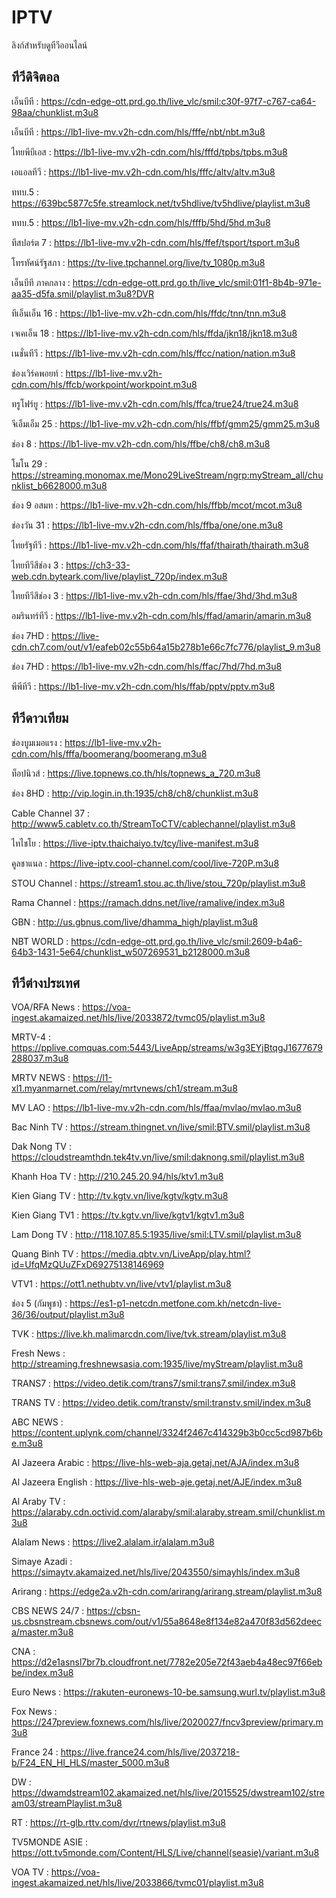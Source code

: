 # IPTV
ลิงก์สำหรับดูทีวีออนไลน์
## ทีวีดิจิตอล
เอ็นบีที : https://cdn-edge-ott.prd.go.th/live_vlc/smil:c30f-97f7-c767-ca64-98aa/chunklist.m3u8

เอ็นบีที : https://lb1-live-mv.v2h-cdn.com/hls/fffe/nbt/nbt.m3u8

ไทยพีบีเอส : https://lb1-live-mv.v2h-cdn.com/hls/fffd/tpbs/tpbs.m3u8

เอแอลทีวี : https://lb1-live-mv.v2h-cdn.com/hls/fffc/altv/altv.m3u8

ททบ.5 : https://639bc5877c5fe.streamlock.net/tv5hdlive/tv5hdlive/playlist.m3u8

ททบ.5 : https://lb1-live-mv.v2h-cdn.com/hls/fffb/5hd/5hd.m3u8

ทีสปอร์ต 7 : https://lb1-live-mv.v2h-cdn.com/hls/ffef/tsport/tsport.m3u8

โทรทัศน์รัฐสภา : https://tv-live.tpchannel.org/live/tv_1080p.m3u8

เอ็นบีที ภาคกลาง : https://cdn-edge-ott.prd.go.th/live_vlc/smil:01f1-8b4b-971e-aa35-d5fa.smil/playlist.m3u8?DVR

ทีเอ็นเอ็น 16 : https://lb1-live-mv.v2h-cdn.com/hls/ffdc/tnn/tnn.m3u8

เจเคเอ็น 18 : https://lb1-live-mv.v2h-cdn.com/hls/ffda/jkn18/jkn18.m3u8

เนชั่นทีวี : https://lb1-live-mv.v2h-cdn.com/hls/ffcc/nation/nation.m3u8

ช่องเวิร์คพอยท์ : https://lb1-live-mv.v2h-cdn.com/hls/ffcb/workpoint/workpoint.m3u8

ทรูโฟร์ยู : https://lb1-live-mv.v2h-cdn.com/hls/ffca/true24/true24.m3u8

จีเอ็มเอ็ม 25 : https://lb1-live-mv.v2h-cdn.com/hls/ffbf/gmm25/gmm25.m3u8

ช่อง 8 : https://lb1-live-mv.v2h-cdn.com/hls/ffbe/ch8/ch8.m3u8

โมโน 29 : https://streaming.monomax.me/Mono29LiveStream/ngrp:myStream_all/chunklist_b6628000.m3u8

ช่อง 9 อสมท : https://lb1-live-mv.v2h-cdn.com/hls/ffbb/mcot/mcot.m3u8

ช่องวัน 31 : https://lb1-live-mv.v2h-cdn.com/hls/ffba/one/one.m3u8

ไทยรัฐทีวี : https://lb1-live-mv.v2h-cdn.com/hls/ffaf/thairath/thairath.m3u8

ไทยทีวีสีช่อง 3 : https://ch3-33-web.cdn.byteark.com/live/playlist_720p/index.m3u8

ไทยทีวีสีช่อง 3 : https://lb1-live-mv.v2h-cdn.com/hls/ffae/3hd/3hd.m3u8

อมรินทร์ทีวี : https://lb1-live-mv.v2h-cdn.com/hls/ffad/amarin/amarin.m3u8

ช่อง 7HD : https://live-cdn.ch7.com/out/v1/eafeb02c55b64a15b278b1e66c7fc776/playlist_9.m3u8

ช่อง 7HD : https://lb1-live-mv.v2h-cdn.com/hls/ffac/7hd/7hd.m3u8

พีพีทีวี : https://lb1-live-mv.v2h-cdn.com/hls/ffab/pptv/pptv.m3u8

## ทีวีดาวเทียม

ช่องบูมเมอแรง : https://lb1-live-mv.v2h-cdn.com/hls/fffa/boomerang/boomerang.m3u8

ท็อปนิวส์ : https://live.topnews.co.th/hls/topnews_a_720.m3u8

ช่อง 8HD : http://vip.login.in.th:1935/ch8/ch8/chunklist.m3u8

Cable Channel 37 : http://www5.cabletv.co.th/StreamToCTV/cablechannel/playlist.m3u8

ไทไชโย : https://live-iptv.thaichaiyo.tv/tcy/live-manifest.m3u8

คูลชาแนล : https://live-iptv.cool-channel.com/cool/live-720P.m3u8

STOU Channel : https://stream1.stou.ac.th/live/stou_720p/playlist.m3u8

Rama Channel : https://ramach.ddns.net/live/ramalive/index.m3u8

GBN : http://us.gbnus.com/live/dhamma_high/playlist.m3u8

NBT WORLD : https://cdn-edge-ott.prd.go.th/live_vlc/smil:2609-b4a6-64b3-1431-5e64/chunklist_w507269531_b2128000.m3u8

## ทีวีต่างประเทศ

VOA/RFA News : https://voa-ingest.akamaized.net/hls/live/2033872/tvmc05/playlist.m3u8

MRTV-4 : https://pplive.comquas.com:5443/LiveApp/streams/w3g3EYjBtqgJ1677679288037.m3u8

MRTV NEWS : https://l1-xl1.myanmarnet.com/relay/mrtvnews/ch1/stream.m3u8

MV LAO : https://lb1-live-mv.v2h-cdn.com/hls/ffaa/mvlao/mvlao.m3u8

Bac Ninh TV : https://stream.thingnet.vn/live/smil:BTV.smil/playlist.m3u8

Dak Nong TV : https://cloudstreamthdn.tek4tv.vn/live/smil:daknong.smil/playlist.m3u8

Khanh Hoa TV : http://210.245.20.94/hls/ktv1.m3u8

Kien Giang TV : http://tv.kgtv.vn/live/kgtv/kgtv.m3u8

Kien Giang TV1 : https://tv.kgtv.vn/live/kgtv1/kgtv1.m3u8

Lam Dong TV : http://118.107.85.5:1935/live/smil:LTV.smil/playlist.m3u8

Quang Binh TV : https://media.qbtv.vn/LiveApp/play.html?id=UfqMzQUuZFxD69275138146969

VTV1 : https://ott1.nethubtv.vn/live/vtv1/playlist.m3u8

ช่อง 5 (กัมพูชา) : https://es1-p1-netcdn.metfone.com.kh/netcdn-live-36/36/output/playlist.m3u8

TVK : https://live.kh.malimarcdn.com/live/tvk.stream/playlist.m3u8

Fresh News : http://streaming.freshnewsasia.com:1935/live/myStream/playlist.m3u8

TRANS7 : https://video.detik.com/trans7/smil:trans7.smil/index.m3u8

TRANS TV : https://video.detik.com/transtv/smil:transtv.smil/index.m3u8

ABC NEWS : https://content.uplynk.com/channel/3324f2467c414329b3b0cc5cd987b6be.m3u8

Al Jazeera Arabic : https://live-hls-web-aja.getaj.net/AJA/index.m3u8

Al Jazeera English : https://live-hls-web-aje.getaj.net/AJE/index.m3u8

Al Araby TV : https://alaraby.cdn.octivid.com/alaraby/smil:alaraby.stream.smil/chunklist.m3u8

Alalam News : https://live2.alalam.ir/alalam.m3u8

Simaye Azadi : https://simaytv.akamaized.net/hls/live/2043550/simayhls/index.m3u8

Arirang : https://edge2a.v2h-cdn.com/arirang/arirang.stream/playlist.m3u8

CBS NEWS 24/7 : https://cbsn-us.cbsnstream.cbsnews.com/out/v1/55a8648e8f134e82a470f83d562deeca/master.m3u8

CNA : https://d2e1asnsl7br7b.cloudfront.net/7782e205e72f43aeb4a48ec97f66ebbe/index.m3u8

Euro News : https://rakuten-euronews-10-be.samsung.wurl.tv/playlist.m3u8

Fox News : https://247preview.foxnews.com/hls/live/2020027/fncv3preview/primary.m3u8

France 24 : https://live.france24.com/hls/live/2037218-b/F24_EN_HI_HLS/master_5000.m3u8

DW : https://dwamdstream102.akamaized.net/hls/live/2015525/dwstream102/stream03/streamPlaylist.m3u8

RT : https://rt-glb.rttv.com/dvr/rtnews/playlist.m3u8

TV5MONDE ASIE : https://ott.tv5monde.com/Content/HLS/Live/channel(seasie)/variant.m3u8

VOA TV : https://voa-ingest.akamaized.net/hls/live/2033866/tvmc01/playlist.m3u8
